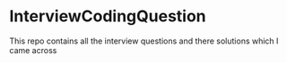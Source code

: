 # InterviewCodingQuestion
This repo contains all the interview questions and there solutions which I came across
